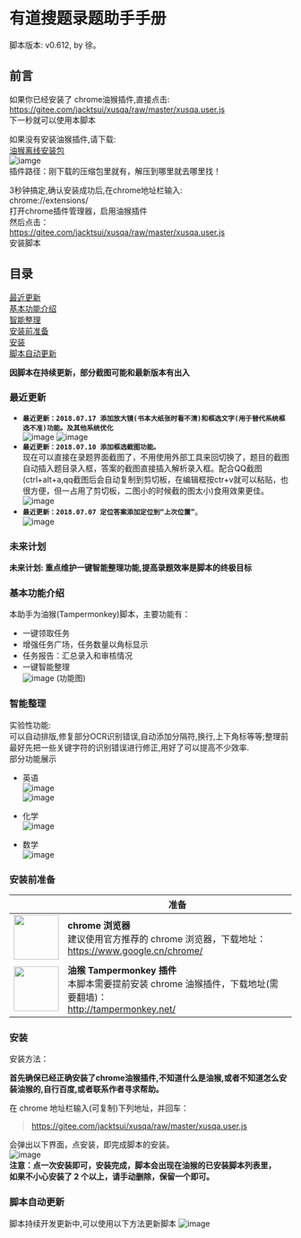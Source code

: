 # 有道搜题录题助手手册
脚本版本: v0.612, by 徐。<br>

## 前言
如果你已经安装了 chrome油猴插件,直接点击:  
https://gitee.com/jacktsui/xusqa/raw/master/xusqa.user.js  
下一秒就可以使用本脚本  


如果没有安装油猴插件,请下载:  
[油猴离线安装包](https://gitee.com/jacktsui/xusqa/raw/master/manual/tm.zip)  
![iamge](manual/crxhelp.png)  
插件路径：刚下载的压缩包里就有，解压到哪里就去哪里找！  


3秒钟搞定,确认安装成功后,在chrome地址栏输入:  
chrome://extensions/  
打开chrome插件管理器，启用油猴插件  
然后点击：  
https://gitee.com/jacktsui/xusqa/raw/master/xusqa.user.js  
安装脚本  



## 目录  
[最近更新](#最近更新)  
[基本功能介绍](#基本功能介绍)  
[智能整理](#智能整理)  
[安装前准备](#安装前准备)  
[安装](#安装)  
[脚本自动更新](#脚本自动更新)  

**因脚本在持续更新，部分截图可能和最新版本有出入**

### 最近更新
- **`最近更新：2018.07.17 添加放大镜(书本大纸张时看不清)和框选文字(用于替代系统框选不准)功能。及其他系统优化`**    
![image](manual/qinput.png)
![image](manual/glass.png)
- **`最近更新：2018.07.10 添加框选截图功能。`**  
现在可以直接在录题界面截图了，不用使用外部工具来回切换了，题目的截图自动插入题目录入框，答案的截图直接插入解析录入框。配合QQ截图(ctrl+alt+a,qq截图后会自动复制到剪切板，在编辑框按ctr+v就可以粘贴，也很方便，但一占用了剪切板，二图小的时候截的图太小)食用效果更佳。  
![image](manual/snap.png)
- **`最近更新：2018.07.07 定位答案添加定位到“上次位置”`**。  
![image](manual/locateanswer.png)

### 未来计划
**未来计划: 重点维护一键智能整理功能,提高录题效率是脚本的终极目标**

### 基本功能介绍
本助手为油猴(Tampermonkey)脚本，主要功能有：
- 一键领取任务
- 增强任务广场，任务数量以角标显示
- 任务报告：汇总录入和审核情况
- 一键智能整理  
![image](manual/feature.png)
(功能图)

### 智能整理
实验性功能:  
可以自动排版,修复部分OCR识别错误,自动添加分隔符,换行,上下角标等等;整理前最好先把一些关键字符的识别错误进行修正,用好了可以提高不少效率.  
部分功能展示
- 英语  
![image](manual/english1.gif)  
![image](manual/english2.gif)

- 化学  
![image](manual/chemistry1.gif)

- 数学  
![image](manual/math1.gif)

### 安装前准备

  &nbsp; | 准备
---|---
<img src="manual/chrome-only-icon.jpg" width="80"> | **chrome 浏览器**<br> 建议使用官方推荐的 chrome 浏览器，下载地址：<br>https://www.google.cn/chrome/
<img src="manual/tampermoneky-only-icon.png" width="80"> |  **油猴 Tampermonkey 插件**<br> 本脚本需要提前安装 chrome 油猴插件，下载地址(需要翻墙)：<br>http://tampermonkey.net/

### 安装
安装方法：  

**首先确保已经正确安装了chrome油猴插件,不知道什么是油猴,或者不知道怎么安装油猴的,自行百度,或者联系作者寻求帮助。**

在 chrome 地址栏输入(可复制)下列地址，并回车：  
> https://gitee.com/jacktsui/xusqa/raw/master/xusqa.user.js  

会弹出以下界面，点安装，即完成脚本的安装。  
![image](manual/tampermoneky-install-1.png)  
**注意：点一次安装即可，安装完成，脚本会出现在油猴的已安装脚本列表里，  
如果不小心安装了 2 个以上，请手动删除，保留一个即可。**

### 脚本自动更新

脚本持续开发更新中,可以使用以下方法更新脚本
![image](manual/update.png)